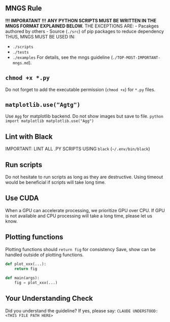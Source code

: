 <!-- ---
!-- Timestamp: 2025-06-03 15:23:41
!-- Author: ywatanabe
!-- File: /ssh:ywatanabe@sp:/home/ywatanabe/.dotfiles/.claude/to_claude/guidelines/python/IMPORTANT-general.md
!-- --- -->

## MNGS Rule
**!!! IMPORATANT !!!**
**ANY PYTHON SCRIPTS MUST BE WRITTEN IN THE MNGS FORMAT EXPLAINED BELOW.**
THE EXCEPTIONS ARE:
    - Pacakges authored by others
    - Source (`./src`) of pip packages to reduce dependency
THUS, MNGS MUST BE USED IN:
- `./scripts`
- `./tests`
- `./examples`
For details, see the mngs guideline (`./TOP-MOST-IMPORTANT-mngs.md`).

## `chmod +x *.py`
Do not forget to add the executable permission (`chmod +x`) for `*.py` files.

## `matplotlib.use("Agtg")`
Use `Agg` for matplotlib backend. Do not show images but save to file.
    ``` python
    import matplotlib
    matplotlib.use("Agg")
    ```

## Lint with Black
IMPORTANT: LINT ALL .PY SCRIPTS USING `black` (`~/.env/bin/black`)

## Run scripts
Do not hesitate to run scripts as long as they are destructive.
Using timeout would be beneficial if scripts will take long time.

## Use CUDA
When a GPU can accelerate processing, we prioritize GPU over CPU. 
If GPU is not available and CPU processing will take a long time, please let us know.

## Plotting functions
Plotting functions should `return fig` for consistency
Save, show can be handled outside of plotting functions.
``` python
def plot_xxx(...):
    return fig
    
def main(args):
    fig = plot_xxx(...)
```

## Your Understanding Check
Did you understand the guideline? If yes, please say:
`CLAUDE UNDERSTOOD: <THIS FILE PATH HERE>`

<!-- EOF -->